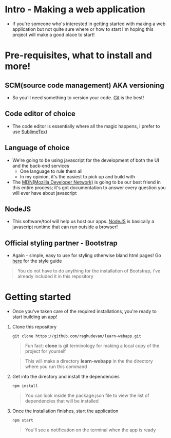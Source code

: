 # Intro - Making a web application
* If you're someone who's interested in getting started with making a web application but not quite sure where or how to start I'm hoping this project will make a good place to start!

# Pre-requisites, what to install and more!

## SCM(source code management) AKA versioning
* So you'll need something to version your code. [Git](https://github.com/raghudevan/learn-webapp/blob/master/docs/git/installation.md) is the best!


## Code editor of choice
* The code editor is essentially where all the magic happens, i prefer to use [SublimeText](https://github.com/raghudevan/learn-webapp/blob/master/docs/sublime-text/installation.md)


## Language of choice
* We're going to be using javascript for the development of both the UI and the back-end services
    - One language to rule them all
    - In my opinion, it's the easiest to pick up and build with
* The [MDN(Mozilla Developer Network)](https://developer.mozilla.org/en-US/) is going to be our best friend in this entire process; it's got documentation to answer every question you will ever have about javascript


## NodeJS
* This software/tool will help us host our apps. [NodeJS](https://github.com/raghudevan/learn-webapp/blob/master/docs/node/Installation.md) is basically a javascript runtime that can run outside a browser!

## Official styling partner - Bootstrap
* Again - simple, easy to use for styling otherwise bland html pages! Go [here](http://getbootstrap.com/css) for the style guide

> You do not have to do anything for the installation of Bootstrap, i've already included it in this repository


# Getting started
* Once you've taken care of the required installations, you're ready to start building an app!

1. Clone this repository

    ```
    git clone https://github.com/raghudevan/learn-webapp.git
    ```

    > Fun fact: **clone** is git terminology for making a local copy of the project for yourself

    > This will make a directory **learn-webapp** in the the directory where you run this command

2. Get into the directory and install the dependencies

    ```
    npm install
    ```

    > You can look inside the package.json file to view the list of dependencies that will be installed

3. Once the installation finishes, start the application

    ```
    npm start
    ```

    > You'll see a notification on the terminal when the app is ready